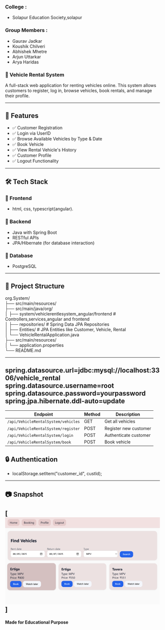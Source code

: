 ### College : 
- Solapur  Education Society,solapur
### Group Members :
- Gaurav Jadkar
- Koushik Chilveri
- Abhishek Mhetre
- Arjun Uttarkar
- Arya Haridas

### 🚗 Vehicle Rental System

A full-stack web application for renting vehicles online. This system allows customers to register, log in, browse vehicles, book rentals, and manage their profile.

---

## 📌 Features

- ✅ Customer Registration
- ✅ Login via UserID
- ✅ Browse Available Vehicles by Type & Date
- ✅ Book Vehicle 
- ✅ View Rental Vehicle's History
- ✅ Customer Profile
- ✅ Logout Functionality 
---

## 🛠 Tech Stack

### 🔹 Frontend
- html, css, typescript(angular).

### 🔹 Backend
- Java with Spring Boot
- RESTful APIs
- JPA/Hibernate (for database interaction)

### 🔹 Database
- PostgreSQL

---

## 📂 Project Structure

org.System/<br>
├── src/main/resources/<br>
├── src/main/java/org/<br>
│ ├── system/vehiclerentlesystem_angular/frontend  # Controllers,services,angular and frontend<br>
│ ├── repositories/ # Spring Data JPA Repositories<br>
│ ├── Entities/ # JPA Entities like Customer, Vehicle, Rental<br>
│ └── VehicleRentalApplication.java<br>
├── src/main/resources/<br>
│ └── application.properties<br>
└── README.md

---
spring.datasource.url=jdbc:mysql://localhost:3306/vehicle_rental<br>
spring.datasource.username=root<br>
spring.datasource.password=yourpassword<br>
spring.jpa.hibernate.ddl-auto=update<br>
---

| Endpoint                                   | Method | Description           |
| ------------------------------------------ | ------ | --------------------- |
| `/api/VehicleRentalSystem/vehicles`        | GET    | Get all vehicles      |
| `/api/VehicleRentalSystem/register`        | POST   | Register new customer |
| `/api/VehicleRentalSystem/login`           | POST   | Authenticate customer |
| `/api/VehicleRentalSystem/book`            | POST   | Book vehicle          |

 
## 🔒 Authentication
  - localStorage.setItem("customer_id", custId);
---
## 📷 Snapshot
[![](https://github.com/gauravjadkar/com.Angular_VRS/blob/main/Screenshot%202025-08-20%20195604.png)]
---

#### Made for Educational Purpose 




